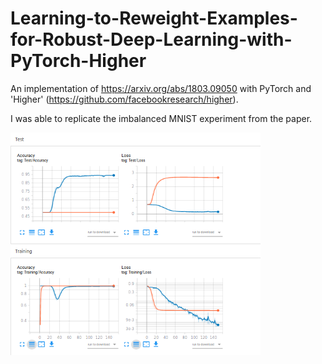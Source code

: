 # Learning-to-Reweight-Examples-for-Robust-Deep-Learning-with-PyTorch-Higher
An implementation of https://arxiv.org/abs/1803.09050 with PyTorch and 'Higher' (https://github.com/facebookresearch/higher).

I was able to replicate the imbalanced MNIST experiment from the paper.

<img src="results.png" width="400" />


